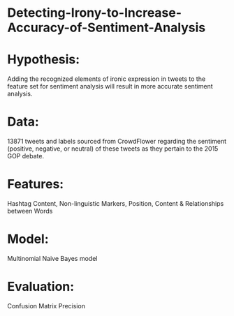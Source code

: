 # Detecting-Irony-to-Increase-Accuracy-of-Sentiment-Analysis
# Hypothesis:
Adding the recognized elements of ironic expression in tweets to the feature set for sentiment analysis will result in more accurate sentiment analysis.
# Data: 
13871 tweets and labels sourced from CrowdFlower regarding the sentiment (positive, negative, or neutral) of these tweets as they pertain to the 2015 GOP debate.
# Features:
Hashtag Content, Non-linguistic Markers, Position, Content & Relationships between Words
# Model:
Multinomial Naive Bayes model
# Evaluation:
Confusion Matrix
Precision
